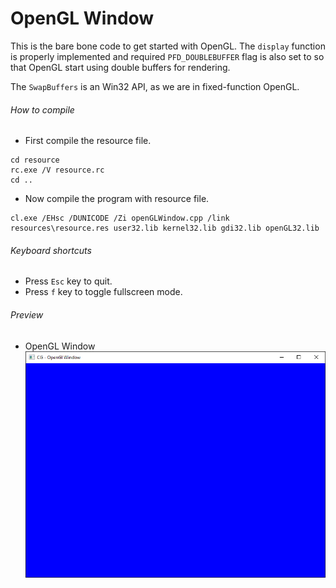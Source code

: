 OpenGL Window
============

This is the bare bone code to get started with OpenGL. The ```display``` function is properly implemented and required ```PFD_DOUBLEBUFFER``` flag is also set to so that OpenGL start using double buffers for rendering.

The ```SwapBuffers``` is an Win32 API, as we are in fixed-function OpenGL.

###### How to compile

- First compile the resource file.

```
cd resource
rc.exe /V resource.rc
cd ..
```

- Now compile the program with resource file.

```
cl.exe /EHsc /DUNICODE /Zi openGLWindow.cpp /link resources\resource.res user32.lib kernel32.lib gdi32.lib openGL32.lib
```

###### Keyboard shortcuts
- Press ```Esc``` key to quit.
- Press ```f``` key to toggle fullscreen mode.

###### Preview
- OpenGL Window
![openGLlWindow][openGLWindow-image]

<!-- Image declaration -->

[openGLWindow-image]: ./preview/openGLWindow.png "OpenGL Window"
